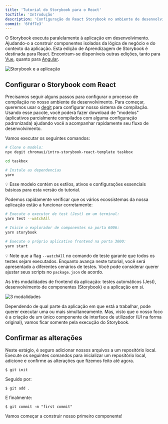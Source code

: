 ```yaml
---
title: 'Tutorial do Storybook para o React'
tocTitle: 'Introdução'
description: 'Configuração do React Storybook no ambiente de desenvolvimento React'
commit: '6fdf7e3'
---
```


O Storybook executa paralelamente à aplicação em desenvolvimento.
Ajudando-o a construir componentes isolados da lógica de negócio e do contexto da aplicação.
Esta edição de Aprendizagem de Storybook é destinada para React.
Encontram-se disponíveis outras edições, tanto para [Vue](/intro-to-storybook/vue/pt/get-started), quanto para [Angular](/intro-to-storybook/angular/pt/get-started).

![Storybook e a aplicação](/intro-to-storybook/storybook-relationship.jpg)

## Configurar o Storybook com React

Precisamos seguir alguns passos para configurar o processo de compilação no nosso ambiente de desenvolvimento.
Para começar, queremos usar o [degit](https://github.com/Rich-Harris/degit) para configurar nosso sistema de compilação. Usando esse pacote, você poderá fazer download de "modelos" (aplicativos parcialmente compilados com alguma configuração padronizada) ajudando você a acompanhar rapidamente seu fluxo de desenvolvimento.

Vamos executar os seguintes comandos:

```bash
# Clone o modelo:
npx degit chromaui/intro-storybook-react-template taskbox

cd taskbox

# Instale as dependencias
yarn
```

<div class="aside">
💡 Esse modelo contém os estilos, ativos e configurações essenciais básicas para esta versão do tutorial.
</div>

Podemos rapidamente verificar que os vários ecossistemas da nossa aplicação estão a funcionar corretamente:

```bash
# Execute o executor de test (Jest) em um terminal:
yarn test --watchAll

# Inicie o explorador de componentes na porta 6006:
yarn storybook

# Execute o próprio aplicativo frontend na porta 3000:
yarn start
```

<div class="aside"> 
💡 Note que a flag <code>--watchAll</code> no comando de teste garante que todos os testes sejam executados. Enquanto avança neste tutorial, você será apresentado a diferentes cenários de testes. Você pode considerar querer ajustar seus scripts no <code>package.json</code> de acordo.
</div>

As três modalidades de frontend da aplicação: testes automáticos (Jest), desenvolvimento de componentes (Storybook) e a aplicação em si.

![3 modalidades](/intro-to-storybook/app-three-modalities.png)

Dependendo de qual parte da aplicação em que está a trabalhar, pode querer executar uma ou mais simultaneamente.
Mas, visto que o nosso foco é a criação de um único componente de interface de utilizador (UI na forma original), vamos ficar somente pela execução do Storybook.

## Confirmar as alterações

Neste estágio, é seguro adicionar nossos arquivos a um repositório local. Execute os seguintes comandos para inicializar um repositório local, adicione e confirme as alterações que fizemos feito até agora.

```shell
$ git init
```

Seguido por:

```shell
$ git add .
```

E finalmente:

```shell
$ git commit -m "first commit"
```

Vamos começar a construir nosso primeiro componente!
